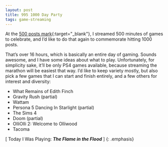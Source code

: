 ```yaml
---
layout: post
title: 995 1000 Day Party
tags: game-streaming
---
```

At the [500 posts mark](https://www.foster-douglas.com/games/500-the-big-five-oh-oh/){:target="_blank"}, I streamed 500 minutes of games to celebrate, and I’d like to do that again to commemorate hitting 1000 posts.

That’s over 16 hours, which is basically an entire day of gaming. Sounds awesome, and I have some ideas about what to play. Unfortunately, for simplicity sake, it’ll be only PS4 games available, because streaming the marathon will be easiest that way. I’d like to keep variety mostly, but also pick a few games that I can start and finish entirely, and a few others for interest and diversity:


- What Remains of Edith Finch
- Gravity Rush (partial)
- Wattam
- Persona 5 Dancing In Starlight (partial)
- The Sims 4
- Doom (partial)
- OlliOlli 2: Welcome to Olliwood
- Tacoma

[ Today I Was Playing: ***The Flame in the Flood*** ]
{: .emphasis}
